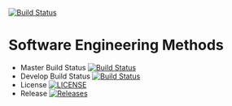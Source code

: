 [![Build Status](https://travis-ci.com/thommo1874/GroupE.svg?branch=main)](https://travis-ci.com/thommo1874/GroupE)

# Software Engineering Methods

- Master Build Status [![Build Status](https://www.travis-ci.com/thommo1874/GroupE.svg?branch=master)](https://www.travis-ci.com/thommo1874/GroupE)
- Develop Build Status [![Build Status](https://travis-ci.org/thommo1874/GroupE.svg?branch=develop)](https://travis-ci.org/thommo1874/GroupE)
- License [![LICENSE](https://img.shields.io/github/license/thommo1874/GroupE.svg?style=flat-square)](https://github.com/thommo1874/GroupE/blob/master/LICENSE)
- Release [![Releases](https://img.shields.io/github/release/thommo1874/GroupE/all.svg?style=flat-square)](https://github.com/thommo1874/GroupE/releases)
